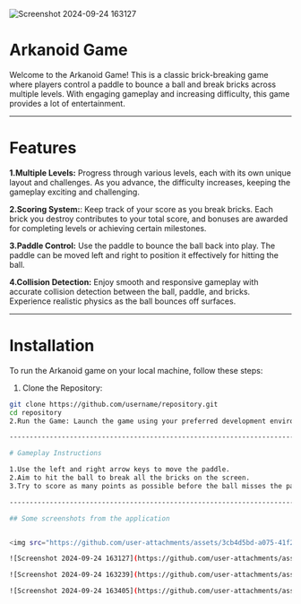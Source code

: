
![Screenshot 2024-09-24 163127](https://github.com/user-attachments/assets/1df3b6f8-b1d0-49fb-99e1-b35189cb523a)


# Arkanoid Game

Welcome to the Arkanoid Game! This is a classic brick-breaking game where players control a paddle to bounce a ball and break bricks across multiple levels.
With engaging gameplay and increasing difficulty, this game provides a lot of entertainment.

-------------------------------------------------------------------------------------------------------------------------------------------------------------------------------------------

# Features 

**1.Multiple Levels:** Progress through various levels, each with its own unique layout and challenges. As you advance, the difficulty increases, keeping the gameplay exciting and challenging.

**2.Scoring System:**: Keep track of your score as you break bricks. Each brick you destroy contributes to your total score, and bonuses are awarded for completing levels or achieving certain milestones.

**3.Paddle Control:** Use the paddle to bounce the ball back into play. The paddle can be moved left and right to position it effectively for hitting the ball.

**4.Collision Detection:** Enjoy smooth and responsive gameplay with accurate collision detection between the ball, paddle, and bricks. Experience realistic physics as the ball bounces off surfaces.

-------------------------------------------------------------------------------------------------------------------------------------------------------------------------------------------

# Installation

To run the Arkanoid game on your local machine, follow these steps:

1. Clone the Repository:
```bash
git clone https://github.com/username/repository.git
cd repository
2.Run the Game: Launch the game using your preferred development environment or command line.

-------------------------------------------------------------------------------------------------------------------------------------------------------------------------------------------

# Gameplay Instructions

1.Use the left and right arrow keys to move the paddle.
2.Aim to hit the ball to break all the bricks on the screen.
3.Try to score as many points as possible before the ball misses the paddle.

-------------------------------------------------------------------------------------------------------------------------------------------------------------------------------------------

## Some screenshots from the application


<img src="https://github.com/user-attachments/assets/3cb4d5bd-a075-41f2-9f99-4993c16395f8" alt="Screenshot" width="250">

![Screenshot 2024-09-24 163127](https://github.com/user-attachments/assets/f7925d33-24bc-4f8b-9210-bbbc68f53a90)

![Screenshot 2024-09-24 163239](https://github.com/user-attachments/assets/1153d98d-1644-45b7-ba0b-9b68369c1ec8)

![Screenshot 2024-09-24 163405](https://github.com/user-attachments/assets/2084b0c6-fc0c-4adf-8242-e77776f4dc09)

